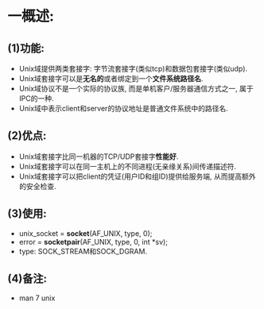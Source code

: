 # 一概述:
## (1)功能:
- Unix域提供两类套接字: 字节流套接字(类似tcp)和数据包套接字(类似udp).
- Unix域套接字可以是**无名的**或者绑定到一个**文件系统路径名**.
- Unix域协议不是一个实际的协议族, 而是单机客户/服务器通信方式之一, 属于IPC的一种.
- Unix域中表示client和server的协议地址是普通文件系统中的路径名.

## (2)优点:
- Unix域套接字比同一机器的TCP/UDP套接字**性能好**.
- Unix域套接字可以在同一主机上的不同进程(无亲缘关系)间传递描述符.
- Unix域套接字可以把client的凭证(用户ID和组ID)提供给服务端, 从而提高额外的安全检查.

## (3)使用:
- unix_socket = **socket**(AF_UNIX, type, 0);
- error = **socketpair**(AF_UNIX, type, 0, int *sv);
- type: SOCK_STREAM和SOCK_DGRAM.

## (4)备注:
- man 7 unix
